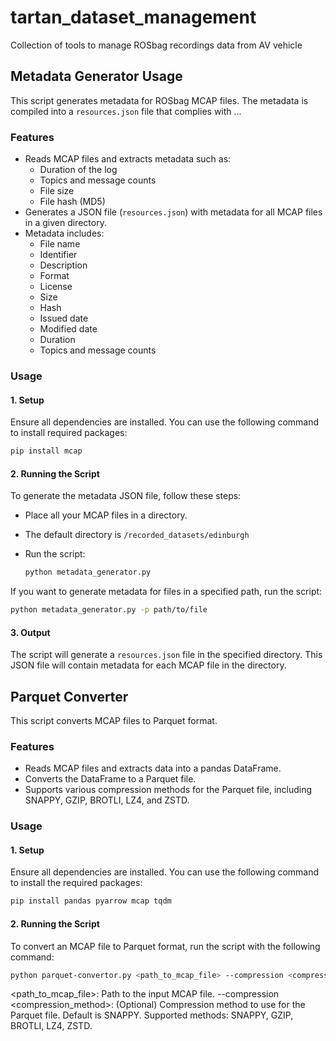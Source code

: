 # tartan_dataset_management
Collection of tools to manage ROSbag recordings data from AV vehicle

## Metadata Generator Usage

This script generates metadata for ROSbag MCAP files. The metadata is compiled into a `resources.json` file that complies with ...

### Features
- Reads MCAP files and extracts metadata such as:
  - Duration of the log
  - Topics and message counts
  - File size
  - File hash (MD5)
- Generates a JSON file (`resources.json`) with metadata for all MCAP files in a given directory.
- Metadata includes:
  - File name
  - Identifier
  - Description
  - Format
  - License
  - Size
  - Hash
  - Issued date
  - Modified date
  - Duration
  - Topics and message counts

### Usage

#### 1. Setup

Ensure all dependencies are installed. You can use the following command to install required packages:

```bash
pip install mcap
```

#### 2. Running the Script

To generate the metadata JSON file, follow these steps:

- Place all your MCAP files in a directory.
- The default directory is `/recorded_datasets/edinburgh`
- Run the script:

  ```bash
  python metadata_generator.py
  ```

If you want to generate metadata for files in a specified path, run the script:

```bash
python metadata_generator.py -p path/to/file
```

#### 3. Output

The script will generate a `resources.json` file in the specified directory. This JSON file will contain metadata for each MCAP file in the directory.


## Parquet Converter

This script converts MCAP files to Parquet format.

### Features

- Reads MCAP files and extracts data into a pandas DataFrame.
- Converts the DataFrame to a Parquet file.
- Supports various compression methods for the Parquet file, including SNAPPY, GZIP, BROTLI, LZ4, and ZSTD.

### Usage

#### 1. Setup

Ensure all dependencies are installed. You can use the following command to install the required packages:

```bash
pip install pandas pyarrow mcap tqdm
```
#### 2. Running the Script

To convert an MCAP file to Parquet format, run the script with the following command:

```bash
python parquet-convertor.py <path_to_mcap_file> --compression <compression_method>
```
<path_to_mcap_file>: Path to the input MCAP file.
--compression <compression_method>: (Optional) Compression method to use for the Parquet file. Default is SNAPPY. Supported methods: SNAPPY, GZIP, BROTLI, LZ4, ZSTD.
